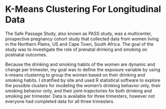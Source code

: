 # K-Means Clustering For Longitudinal Data

The Safe Passage Study, also known as PASS study, was a multicenter, prospective pregnancy cohort study that collected data from women living in the Northern Plains, US and Cape Town, South Africa. The goal of the study was to investigate the role of prenatal drinking and smoking on postnatal outcomes. 

Because the drinking and smoking habits of the women are dynamic and change per trimester, my goal was to define the exposure variable by using k-means clustering to group the women based on their drinking and smoking habits. I stratified by site and used R statistical software to explore the possible clusters for modeling the women’s drinking behavior only, their smoking behavior only, and their joint-trajectories for both drinking and smoking per trimester. Data is available for three trimesters, however not everyone had completed data for all three trimesters.

